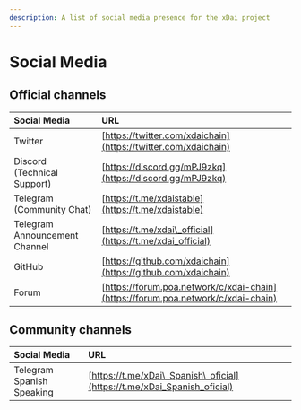 ```yaml
---
description: A list of social media presence for the xDai project
---
```


# Social Media

## Official channels

| Social Media | URL |
| :--- | :--- |
| Twitter | [https://twitter.com/xdaichain](https://twitter.com/xdaichain) |
| Discord \(Technical Support\) | [https://discord.gg/mPJ9zkq](https://discord.gg/mPJ9zkq) |
| Telegram \(Community Chat\)  | [https://t.me/xdaistable](https://t.me/xdaistable) |
| Telegram Announcement Channel | [https://t.me/xdai\_official](https://t.me/xdai_official) |
| GitHub | [https://github.com/xdaichain](https://github.com/xdaichain) |
| Forum | [https://forum.poa.network/c/xdai-chain](https://forum.poa.network/c/xdai-chain) |

## Community channels

| Social Media | URL |
| :--- | :--- |
| Telegram Spanish Speaking | [https://t.me/xDai\_Spanish\_oficial](https://t.me/xDai_Spanish_oficial) |

